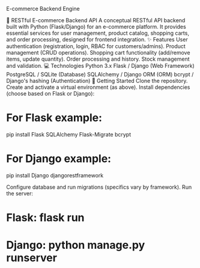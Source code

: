 E-commerce Backend Engine

🛒 RESTful E-commerce Backend API
A conceptual RESTful API backend built with Python (Flask/Django) for an e-commerce platform. It provides essential services for user management, product catalog, shopping carts, and order processing, designed for frontend integration.
✨ Features
User authentication (registration, login, RBAC for customers/admins).
Product management (CRUD operations).
Shopping cart functionality (add/remove items, update quantity).
Order processing and history.
Stock management and validation.
💻 Technologies
Python 3.x
Flask / Django (Web Framework)
PostgreSQL / SQLite (Database)
SQLAlchemy / Django ORM (ORM)
bcrypt / Django's hashing (Authentication)
🚀 Getting Started
Clone the repository.
Create and activate a virtual environment (as above).
Install dependencies (choose based on Flask or Django):
# For Flask example:
pip install Flask SQLAlchemy Flask-Migrate bcrypt
# For Django example:
pip install Django djangorestframework

Configure database and run migrations (specifics vary by framework).
Run the server:
# Flask: flask run
# Django: python manage.py runserver
